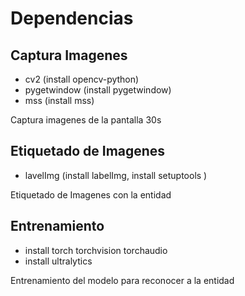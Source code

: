 # Dependencias

## Captura Imagenes
- cv2 (install opencv-python)
- pygetwindow (install pygetwindow)
- mss (install mss)

Captura imagenes de la pantalla 30s

## Etiquetado de Imagenes
- lavelImg (install labelImg, install setuptools )

Etiquetado de Imagenes con la entidad
  
## Entrenamiento
- install torch torchvision torchaudio
- install ultralytics

Entrenamiento del modelo para reconocer a la entidad
